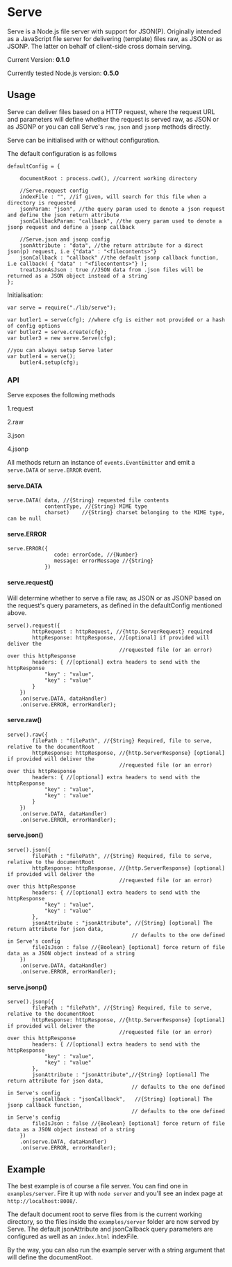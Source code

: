 # Serve

Serve is a Node.js file server with support for JSON(P). Originally intended as a JavaScript file server
for delivering (template) files raw, as JSON or as JSONP. The latter on behalf
of client-side cross domain serving.

Current Version: **0.1.0**

Currently tested Node.js version: **0.5.0**


## Usage

Serve can deliver files based on a HTTP request, where the request URL and parameters will
define whether the request is served raw, as JSON or as JSONP or you can call Serve's
`raw`, `json` and `jsonp` methods directly.

Serve can be initialised with or without configuration.

The default configuration is as follows

    defaultConfig = {

        documentRoot : process.cwd(), //current working directory

        //Serve.request config
        indexFile : "", //if given, will search for this file when a directory is requested
        jsonParam: "json", //the query param used to denote a json request and define the json return attribute
        jsonCallbackParam: "callback", //the query param used to denote a jsonp request and define a jsonp callback

        //Serve.json and jsonp config
        jsonAttribute : "data", //the return attribute for a direct json(p) request, i.e {"data" : "<filecontents>"}
        jsonCallback : "callback" //the default jsonp callback function, i.e callback( { "data" : "<filecontents>"} );
        treatJsonAsJson : true //JSON data from .json files will be returned as a JSON object instead of a string
    };

Initialisation:

    var serve = require("./lib/serve");

    var butler1 = serve(cfg); //where cfg is either not provided or a hash of config options
    var butler2 = serve.create(cfg);
    var butler3 = new serve.Serve(cfg);

    //you can always setup Serve later
    var butler4 = serve();
        butler4.setup(cfg);


### API

Serve exposes the following methods

1.request

2.raw

3.json

4.jsonp

All methods return an instance of `events.EventEmitter` and emit a `serve.DATA` or `serve.ERROR` event.


#### serve.DATA

    serve.DATA( data, //{String} requested file contents
                contentType, //{String} MIME type
                charset)    //{String} charset belonging to the MIME type, can be null


#### serve.ERROR

    serve.ERROR({
                   code: errorCode, //{Number}
                   message: errorMessage //{String}
                })


#### serve.request()

Will determine whether to serve a file raw, as JSON or as JSONP based on the request's query parameters,
as defined in the defaultConfig mentioned above.

    serve().request({
            httpRequest : httpRequest, //{http.ServerRequest} required
            httpResponse: httpResponse, //[optional] if provided will deliver the
                                        //requested file (or an error) over this httpResponse
            headers: { //[optional] extra headers to send with the httpResponse
                "key" : "value",
                "key" : "value"
            }
        })
        .on(serve.DATA, dataHandler)
        .on(serve.ERROR, errorHandler);


#### serve.raw()

    serve().raw({
            filePath : "filePath", //{String} Required, file to serve, relative to the documentRoot
            httpResponse: httpResponse, //{http.ServerResponse} [optional] if provided will deliver the
                                        //requested file (or an error) over this httpResponse
            headers: { //[optional] extra headers to send with the httpResponse
                "key" : "value",
                "key" : "value"
            }
        })
        .on(serve.DATA, dataHandler)
        .on(serve.ERROR, errorHandler);

#### serve.json()

    serve().json({
            filePath : "filePath", //{String} Required, file to serve, relative to the documentRoot
            httpResponse: httpResponse, //{http.ServerResponse} [optional] if provided will deliver the
                                        //requested file (or an error) over this httpResponse
            headers: { //[optional] extra headers to send with the httpResponse
                "key" : "value",
                "key" : "value"
            },
            jsonAttribute : "jsonAttribute", //{String} [optional] The return attribute for json data,
                                            // defaults to the one defined in Serve's config
            fileIsJson : false //{Boolean} [optional] force return of file data as a JSON object instead of a string
        })
        .on(serve.DATA, dataHandler)
        .on(serve.ERROR, errorHandler);

#### serve.jsonp()

    serve().jsonp({
            filePath : "filePath", //{String} Required, file to serve, relative to the documentRoot
            httpResponse: httpResponse, //{http.ServerResponse} [optional] if provided will deliver the
                                        //requested file (or an error) over this httpResponse
            headers: { //[optional] extra headers to send with the httpResponse
                "key" : "value",
                "key" : "value"
            },
            jsonAttribute : "jsonAttribute",//{String} [optional] The return attribute for json data,
                                            // defaults to the one defined in Serve's config
            jsonCallback : "jsonCallback",   //{String} [optional] The jsonp callback function,
                                            // defaults to the one defined in Serve's config
            fileIsJson : false //{Boolean} [optional] force return of file data as a JSON object instead of a string
        })
        .on(serve.DATA, dataHandler)
        .on(serve.ERROR, errorHandler);


## Example

The best example is of course a file server. You can find one in `examples/server`.
Fire it up with `node server` and you'll see an index page at `http://localhost:8008/`.

The default document root to serve files from is the current working directory, so
the files inside the `examples/server` folder are now served by Serve. The default jsonAttribute
and jsonCallback query parameters are configured as well as an `index.html` indexFile.

By the way, you can also run the example server with a string argument that will define the documentRoot.





